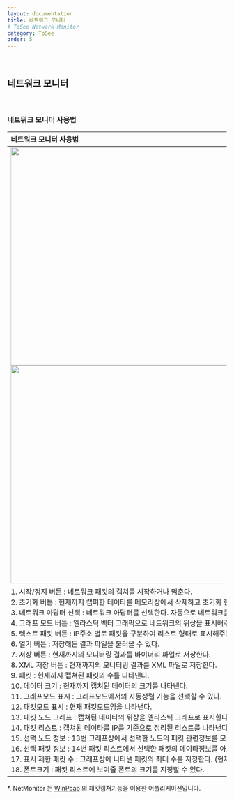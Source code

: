 ```yaml
---
layout: documentation
title: 네트워크 모니터
# ToSee Network Monitor
category: ToSee
order: 5
---
```

&nbsp;
## 네트워크 모니터
&nbsp;

### 네트워크 모니터 사용법

| 네트워크 모니터 사용법 |
| :------------- |
| <img src="../../assets/images/network/manual0002.png" width="800px" height="500px"/> <br> <img src="../../assets/images/network/manual0003.png" width="800px" height="500px"/> |
| 1. 시작/정지 버튼 : 네트워크 패킷의 캡쳐를 시작하거나 멈춘다. <br> 2. 초기화 버튼 : 현재까지 캡펴한 데이타를 메모리상에서 삭제하고 초기화 한다. <br> 3. 네트워크 아답터 선택 : 네트워크 아답터를 선택한다. 자동으로 네트워크를 사용중인 아답터가 선택되어 진다. <br> 4. 그래프 모드 버튼 : 엘라스틱 벡터 그래픽으로 네트워크의 위상을 표시해주는 모드를 선택한다. <br> 5. 텍스트 패킷 버튼 : IP주소 별로 패킷을 구분하여 리스트 형태로 표시해주는 모드를 선택한다. <br> 6. 열기 버튼 : 저장해둔 결과 파일을 불러올 수 있다. <br> 7. 저장 버튼 : 현재까지의 모니터링 결과를 바이너리 파일로 저장한다. <br> 8. XML 저장 버튼 : 현재까지의 모니터링 결과를 XML 파일로 저장한다. <br> 9. 패킷 : 현재까지 캡쳐된 패킷의 수를 나타낸다. <br> 10. 데이터 크기 : 현재까지 캡쳐된 데이터의 크기를 나타낸다. <br> 11. 그래프모드 표시 : 그래프모드에서의 자동정렬 기능을 선택할 수 있다. <br> 12. 패킷모드 표시 : 현재 패킷모드임을 나타낸다. <br> 13. 패킷 노드 그래프 : 캡쳐된 데이타의 위상을 엘라스틱 그래프로 표시한다. <br> 14. 패킷 리스트 : 캡쳐된 데이타를 IP를 기준으로 정리된 리스트를 나타낸다. <br> 15. 선택 노드 정보 : 13번 그래프상에서 선택한 노드의 패킷 관련정보를 모아서 보여준다. <br> 16. 선택 패킷 정보 : 14번 패킷 리스트에서 선택한 패킷의 데이타정보를 아스키값과 Hexa 값으로 보여준다. <br> 17. 표시 제한 패킷 수 : 그래프상에 나타낼 패킷의 최대 수를 지정한다. (현재 Disable 상태) <br> 18. 폰트크기 : 패킷 리스트에 보여줄 폰트의 크기를 지정할 수 있다. |

*. NetMonitor 는 [WinPcap](https://www.winpcap.org/misc/copyright.htm) 의 패킷캡쳐기능을 이용한 어플리케이션입니다.

 